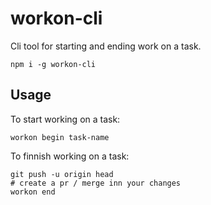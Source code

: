 # workon-cli

Cli tool for starting and ending work on a task.

```
npm i -g workon-cli
```

## Usage

To start working on a task:
```
workon begin task-name
```

To finnish working on a task:
```
git push -u origin head
# create a pr / merge inn your changes
workon end
```
